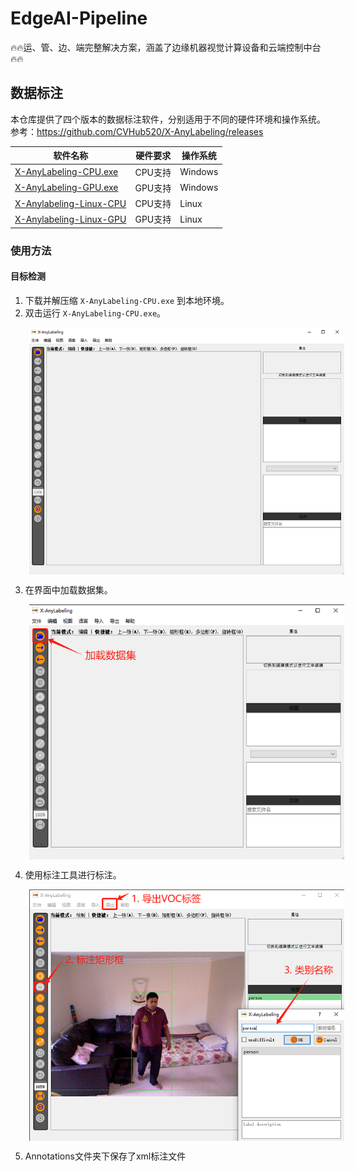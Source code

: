 # EdgeAI-Pipeline
🔥🔥运、管、边、端完整解决方案，涵盖了边缘机器视觉计算设备和云端控制中台🔥🔥

## 数据标注
本仓库提供了四个版本的数据标注软件，分别适用于不同的硬件环境和操作系统。  
参考：https://github.com/CVHub520/X-AnyLabeling/releases

| 软件名称                | 硬件要求      | 操作系统     |
|-------------------------|--------------|--------------|
| [X-AnyLabeling-CPU.exe](https://github.com/CVHub520/X-AnyLabeling/releases/download/v2.2.0/X-AnyLabeling-CPU.exe)   | CPU支持       | Windows      |
| [X-AnyLabeling-GPU.exe](https://github.com/CVHub520/X-AnyLabeling/releases/download/v2.2.0/X-AnyLabeling-GPU.exe)   | GPU支持       | Windows      |
| [X-Anylabeling-Linux-CPU](https://github.com/CVHub520/X-AnyLabeling/releases/download/v2.2.0/X-Anylabeling-Linux-CPU) | CPU支持       | Linux        |
| [X-Anylabeling-Linux-GPU](https://github.com/CVHub520/X-AnyLabeling/releases/download/v2.2.0/X-Anylabeling-Linux-GPU) | GPU支持       | Linux        |

### 使用方法
#### 目标检测
1. 下载并解压缩 `X-AnyLabeling-CPU.exe` 到本地环境。
2. 双击运行 `X-AnyLabeling-CPU.exe`。

<img src="annotation/images/1.png" alt="示例图片" style="float: left; margin-left: 30px;" />
<br style="clear: left;" />

3. 在界面中加载数据集。

<img src="annotation/images/2.png" alt="示例图片" style="float: left; margin-left: 30px;" />
<br style="clear: left;" />

4. 使用标注工具进行标注。

<img src="annotation/images/3.png" alt="示例图片" style="float: left; margin-left: 30px;" />
<br style="clear: left;" />

5. Annotations文件夹下保存了xml标注文件